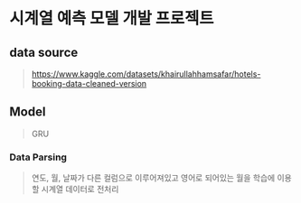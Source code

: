 # 시계열 예측 모델 개발 프로젝트

## data source
> https://www.kaggle.com/datasets/khairullahhamsafar/hotels-booking-data-cleaned-version

## Model
> GRU

### Data Parsing
> 연도, 월, 날짜가 다른 컬럼으로 이루어져있고 영어로 되어있는 월을 학습에 이용할 시계열 데이터로 전처리
